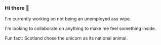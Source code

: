 ### Hi there 👋

I'm currently working on not being an unemployed ass wipe.

I'm looking to collaborate on anything to make me feel something inside.

Fun fact: Scotland chose the unicorn as its national animal.
